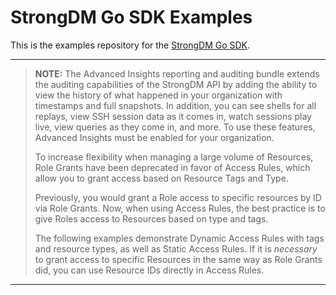 # StrongDM Go SDK Examples

This is the examples repository for the [StrongDM Go SDK](https://github.com/strongdm/strongdm-sdk-go).

---
> **NOTE:**
> The Advanced Insights reporting and auditing bundle extends the auditing capabilities of the StrongDM API by adding the ability to view the history of what happened in your organization with timestamps and full snapshots. In addition, you can see shells for all replays, view SSH session data as it comes in, watch sessions play live, view queries as they come in, and more. To use these features, Advanced Insights must be enabled for your organization.
>
> To increase flexibility when managing a large volume of Resources, Role Grants have been deprecated in favor of Access Rules, which allow you to grant access based on Resource Tags and Type.
>
> Previously, you would grant a Role access to specific resources by ID via Role Grants. Now, when using Access Rules, the best practice is to give Roles access to Resources based on  type and tags.
>
>The following examples demonstrate Dynamic Access Rules with tags and resource types, as well as Static Access Rules. If it is _necessary_ to grant access to specific Resources in the same way as Role Grants did, you can use Resource IDs directly in Access Rules.

---
